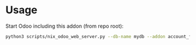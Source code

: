 # Usage

Start Odoo including this addon (from repo root):

```bash
python3 scripts/nix_odoo_web_server.py --db-name mydb --addon account_fiscal_position_partner_type
```
